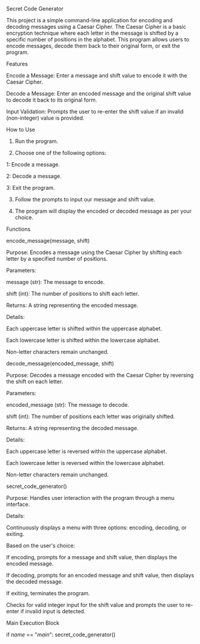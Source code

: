 Secret Code Generator

This project is a simple command-line application for encoding and decoding messages using a Caesar Cipher. The Caesar Cipher is a basic encryption technique where each letter in the message is shifted by a specific number of positions in the alphabet. This program allows users to encode messages, decode them back to their original form, or exit the program.

Features

Encode a Message: Enter a message and shift value to encode it with the Caesar Cipher.

Decode a Message: Enter an encoded message and the original shift value to decode it back to its original form.

Input Validation: Prompts the user to re-enter the shift value if an invalid (non-integer) value is provided.


How to Use

1. Run the program.


2. Choose one of the following options:

1: Encode a message.

2: Decode a message.

3: Exit the program.



3. Follow the prompts to input our message and shift value.


4. The program will display the encoded or decoded message as per your choice.



Functions

encode_message(message, shift)

Purpose: Encodes a message using the Caesar Cipher by shifting each letter by a specified number of positions.

Parameters:

message (str): The message to encode.

shift (int): The number of positions to shift each letter.


Returns: A string representing the encoded message.

Details:

Each uppercase letter is shifted within the uppercase alphabet.

Each lowercase letter is shifted within the lowercase alphabet.

Non-letter characters remain unchanged.



decode_message(encoded_message, shift)

Purpose: Decodes a message encoded with the Caesar Cipher by reversing the shift on each letter.

Parameters:

encoded_message (str): The message to decode.

shift (int): The number of positions each letter was originally shifted.


Returns: A string representing the decoded message.

Details:

Each uppercase letter is reversed within the uppercase alphabet.

Each lowercase letter is reversed within the lowercase alphabet.

Non-letter characters remain unchanged.



secret_code_generator()

Purpose: Handles user interaction with the program through a menu interface.

Details:

Continuously displays a menu with three options: encoding, decoding, or exiting.

Based on the user's choice:

If encoding, prompts for a message and shift value, then displays the encoded message.

If decoding, prompts for an encoded message and shift value, then displays the decoded message.

If exiting, terminates the program.


Checks for valid integer input for the shift value and prompts the user to re-enter if invalid input is detected.



Main Execution Block

if _name_ == "_main_":
    secret_code_generator()
